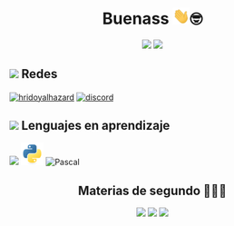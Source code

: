 
<h1 align="center"> Buenass <img src="https://raw.githubusercontent.com/ABSphreak/ABSphreak/master/gifs/Hi.gif" width="30px">🤓</h1>

<div align="center">
  <img src="https://github.com/thompsonemerson/thompsonemerson/raw/master/cover-thompson.png" height="200" />
  <img src="https://github-readme-stats.vercel.app/api/top-langs/?username=lautibudini&layout=compact&theme=radical&border_color=474554" height="150" />
</div>

## <img src="https://media.giphy.com/media/iY8CRBdQXODJSCERIr/giphy.gif" width="30px"> Redes
<a href="https://instagram.com/llautarx" target="blank"><img align="center" src="https://raw.githubusercontent.com/rahuldkjain/github-profile-readme-generator/master/src/images/icons/Social/instagram.svg" alt="hridoyalhazard" height="30" width="40" /></a>
<a href="https://discordapp.com/users/753096129993769013" target="blank"><img align="center" src="https://user-images.githubusercontent.com/88904952/234982627-019fd336-6248-453c-9b05-97c13fd1d207.png" alt="discord" height="30" width="30" /></a>
<br>
## <img src="https://media2.giphy.com/media/QssGEmpkyEOhBCb7e1/giphy.gif?cid=ecf05e47a0n3gi1bfqntqmob8g9aid1oyj2wr3ds3mg700bl&rid=giphy.gif" width ="25"><b> Lenguajes en aprendizaje</b>
  <img src="https://www.vectorlogo.zone/logos/java/java-vertical.svg" width="30">   <img src="https://raw.githubusercontent.com/devicons/devicon/master/icons/python/python-original.svg" alt="python" width="40">   <img src="https://images.dwncdn.net/images/t_app-icon-s/p/1e896bc4-1339-4506-a8d3-d2f9a877ad68/562590034/2069_4-10213735-imgingest-741691982240543393.png" alt="Pascal" width="38">


<h2 align="center">Materias de segundo 🧑🏻‍💻</h2>
<div align="center">
    <a href="https://github.com/lautibudini/AyED"><img width="250" src="https://denvercoder1-github-readme-stats.vercel.app/api/pin/?username=lautibudini&repo=AyED&theme=omni&icon_color=F8D866&show_icons=false&border_color=474554"></a>
    <a href="https://github.com/lautibudini/FOD"><img width="250" src="https://denvercoder1-github-readme-stats.vercel.app/api/pin/?username=lautibudini&repo=FOD&theme=omni&icon_color=F8D866&show_icons=false&border_color=474554"></a>
   <a href="https://github.com/lautibudini/sPython"><img width="250" src="https://denvercoder1-github-readme-stats.vercel.app/api/pin/?username=lautibudini&repo=sPython&theme=omni&icon_color=F8D866&show_icons=false&border_color=474554"></a>
<br>
</div>
